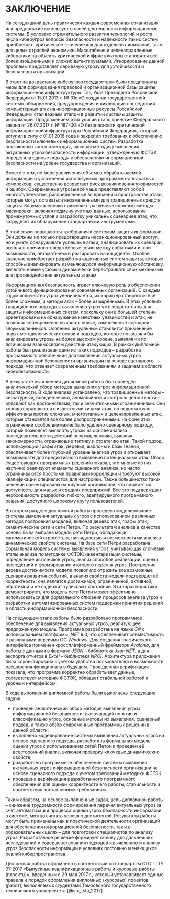 # ЗАКЛЮЧЕНИЕ

На сегодняшний день практически каждая современная организация или предприятие использует в своей деятельности информационные системы. В условиях стремительного развития технологий и роста числа киберугроз вопросы безопасности и надежности таких систем приобретают критическое значение как для отдельных компаний, так и для целых отраслей экономики. Масштабные и целенаправленные кибератаки на объекты критической инфраструктуры становятся всё более изощренными и сложно детектируемыми. Игнорирование данной проблемы представляет серьёзную угрозу для устойчивости и безопасности организаций.

В ответ на возрастание киберугроз государством были предприняты меры для формирования правовой и организационной базы защиты информационной инфраструктуры. Так, Указ Президента Российской Федерации от 15.01.2013 г. № 31с «О создании государственной системы обнаружения, предупреждения и ликвидации последствий компьютерных атак на информационные ресурсы Российской Федерации» стал важным этапом в развитии системы защиты информации. Продолжением этих усилий стало принятие Федерального закона от 26.07.2017 г. № 187-ФЗ «О безопасности критической информационной инфраструктуры Российской Федерации», который вступил в силу с 01.01.2018 года и закрепил требования к обеспечению безопасности ключевых информационных систем. Разработка подзаконных актов и методик, включая методику выявления актуальных угроз безопасности информации, утвержденную ФСТЭК, определила единые подходы к обеспечению информационной безопасности на уровне государства и организаций.

Вместе с тем, по мере увеличения объемов обрабатываемой информации и усложнения используемых программно-аппаратных комплексов, существенно возрастает риск возникновения уязвимостей и ошибок. Современные угрозы всё чаще представляют собой многоступенчатые, распределенные во времени и пространстве атаки, которые могут оставаться незамеченными для традиционных средств защиты. Злоумышленники применяют различные сложные методы маскировки, включая подмену учетных данных, использование промежуточных узлов и разработку уникальных сценариев атак, что затрудняет их обнаружение стандартными инструментами.

В этой связи повышаются требования к системам защиты информации. Они должны не только предотвращать несанкционированный доступ, но и уметь обнаруживать успешные атаки, анализировать их сценарии, выявлять причинно-следственные связи между событиями и, при возможности, автоматически реагировать на инциденты. Особое значение приобретает разработка адаптивных систем защиты, которые способны анализировать изменяющуюся информационную обстановку, выявлять новые угрозы и динамически перестраивать свои механизмы для противодействия актуальным атакам.

Информационная безопасность играет ключевую роль в обеспечении устойчивого функционирования современных организаций. С каждым годом количество угроз увеличивается, их характер становится всё более сложным, а методы атак – более изощрёнными. В этих условиях традиционные подходы к выявлению угроз уже недостаточны для защиты информационных систем, поскольку они в большей степени ориентированы на обнаружение известных уязвимостей и атак, не позволяя своевременно выявлять новые, комплексные сценарии злоумышленников. Особенно актуальным становится применение новых методологических основ и подходов, которые позволяли бы анализировать угрозы на более высоком уровне, выявляя их по логическим взаимосвязям действий атакующих. В рамках дипломной работы был реализован один из таких подходов – разработка программного обеспечения для выявления актуальных угроз информационной безопасности организации на основе сценарного подхода, что отвечает современным требованиям и задачам в области кибербезопасности.

В результате выполнения дипломной работы был проведён аналитический обзор методов выявления угроз информационной безопасности. В ходе анализа установлено, что традиционные методы – сигнатурный, поведенческий, аномалийный и контроль целостности – обладают как достоинствами, так и значительными ограничениями. Они хорошо справляются с известными типами атак, но недостаточно эффективны против сложных, многоэтапных и целенаправленных атак, которые становятся всё более распространёнными. На фоне этих ограничений особое внимание было уделено сценарному подходу, который позволяет выявлять угрозы на основе анализа последовательности действий злоумышленника, выявляя закономерности, отражающие тактику и стратегию атак. Такой подход, использующий графы атак, деревья, шаблоны и базы знаний, обеспечивает более глубокий уровень анализа угроз и открывает возможности для предиктивного выявления потенциальных атак. Обзор существующих программных решений показал, что многие из них частично реализуют элементы сценарного анализа, но часто ограничиваются простыми правилами корреляции и требуют высокой квалификации специалистов для настройки. Также большинство таких решений ориентированы на крупные организации, что снижает их доступность для малых и средних предприятий. Всё это подтверждает необходимость разработки гибкого, адаптируемого программного решения, доступного широкому кругу пользователей.

Во втором разделе дипломной работы проведено моделирование системы выявления актуальных угроз с использованием различных методов построения моделей, включая дерево атак, графы атак, семантические сети и сети Петри. По результатам анализа в качестве основы была выбрана модель сети Петри, обладающая математической строгостью, наглядностью и возможностями анализа динамических свойств системы. На базе сети Петри разработана формальная модель системы выявления угроз, учитывающая ключевые этапы анализа по методике ФСТЭК: инвентаризация системы, определение источников угроз, анализ способов реализации, оценка последствий и формирование итогового перечня угроз. Построение дерева достижимости модели позволило отразить все возможные сценарии развития событий, а анализ свойств модели подтвердил её корректность: она является достижимой, ограниченной, активной, обратимой и не содержит тупиковых состояний. Эти характеристики демонстрируют, что модель сети Петри может эффективно использоваться для формального описания процессов анализа угроз и разработки автоматизированных систем поддержки принятия решений в области информационной безопасности.

На следующем этапе работы было разработано программное обеспечение для выявления актуальных угроз, реализующее предложенную модель. Программа разработана на языке _C#_ с использованием платформы _.NET_ 9.0, что обеспечивает совместимость с различными версиями ОС _Windows_. Для создания графического интерфейса применен кроссплатформенный фреймворк _Avalonia_, для работы с данными в формате _JSON_ – библиотека _Json.NET_, а для экспорта отчетов в _Excel_ – библиотека _NPOI_. Архитектура приложения была спроектирована с учётом удобства пользователей и возможности расширения функционала в будущем. Проведенная верификация показала, что программа корректно обрабатывает данные, соответствует методике ФСТЭК, обладает стабильной работой и удобным интерфейсом.

В ходе выполнения дипломной работы были выполнены следующие задачи:

- проведен аналитический обзор методов выявления угроз информационной безопасности, включающий понятие и классификацию угроз, основные методы их выявления, сценарный подход, а также обзор современных программных решений в данной области;
- выполнено моделирование системы выявления актуальных угроз на основе сценарного подхода, разработана формальная модель оценки угроз с использованием сетей Петри и проведён её всесторонний анализ, включая проверку ключевых динамических свойств;
- разработано программное обеспечение системы выявления актуальных угроз информационной безопасности организации на основе сценарного подхода с учетом требований методики ФСТЭК;
- проведена верификация разработанного программного обеспечения для оценки корректности его работы, стабильности и соответствия поставленным требованиям.

Таким образом, на основе выполненных задач, цель дипломной работы – снижение трудоемкости формирования перечня актуальных угроз за счет автоматизации процесса оценки угроз безопасности информации в системе, можно считать успешно достигнутой. Результаты работы могут быть применены как в практической деятельности организаций для обеспечения информационной безопасности, так и в образовательных целях – для подготовки специалистов по анализу угроз. Разработанное решение формирует основу для дальнейших исследований и совершенствования подходов к выявлению и анализу угроз безопасности информации в условиях постоянно меняющихся реалий киберпространства.

Дипломная работа оформлена в соответствии со стандартом СТО ТГТУ 07-2017 «Выпускные квалификационные работы и курсовые работы (проекты)», введенным с 29 мая 2017 г., который устанавливает единые правила и порядок оформления дипломных (курсовых) проектов (работ), выполняемых студентами Тамбовского государственного технического университета [@sto_tstu_2017].
